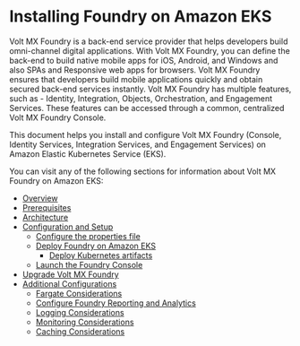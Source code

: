 
# Installing Foundry on Amazon EKS

Volt MX Foundry is a back-end service provider that helps developers build omni-channel digital applications. With Volt MX Foundry, you can define the back-end to build native mobile apps for iOS, Android, and Windows and also SPAs and Responsive web apps for browsers. Volt MX Foundry ensures that developers build mobile applications quickly and obtain secured back-end services instantly. Volt MX Foundry has multiple features, such as - Identity, Integration, Objects, Orchestration, and Engagement Services. These features can be accessed through a common, centralized Volt MX Foundry Console.

This document helps you install and configure Volt MX Foundry (Console, Identity Services, Integration Services, and Engagement Services) on Amazon Elastic Kubernetes Service (EKS).

You can visit any of the following sections for information about Volt MX Foundry on Amazon EKS:


<ul>
<li>
<a href="foundry_on_amazon_eks.html">Overview</a>
</li>
<li>
<a href="foundry_on_amazon_eks.html#Prerequisites">Prerequisites</a>
</li>
<li>
<a href="foundry_on_amazon_eks.html#Architecture">Architecture</a>
</li>
<li>
<a href="configuration_and_setup.html">Configuration and Setup</a>
<ul>
<li>
<a href="configuration_and_setup.html#Configuring">Configure the properties file</a>
</li>
<li>
<a href="configuration_and_setup.html#Deploying_Foundry">Deploy Foundry on Amazon EKS</a>
<ul>
<li>
<a href="configuration_and_setup.html#Deploying_Artifacts">Deploy Kubernetes artifacts</a>
</li>
</ul>
</li>
<li>
<a href="configuration_and_setup.html#Launching">Launch the Foundry Console</a>
</li>
</ul>
</li>
<li>
<a href="upgrade_process.html">Upgrade Volt MX Foundry</a>
</li>
<li>
<a href="additional_considerations.html">Additional Configurations</a>
<ul>
<li>
<a href="additional_considerations.html">Fargate Considerations</a>
</li>
<li>
<a href="additional_considerations.html#Foundry_Reporting">Configure Foundry Reporting and Analytics</a>
</li>
<li>
<a href="additional_considerations.html#Logging">Logging Considerations</a>
</li>
<li>
<a href="additional_considerations.html#Monitoring">Monitoring Considerations</a>
</li>
<li>
<a href="additional_considerations.html#Caching">Caching Considerations</a>
</li>
</ul>
</li>
</ul>

